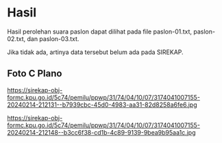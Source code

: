 # Hasil

Hasil perolehan suara paslon dapat dilihat pada file paslon-01.txt, paslon-02.txt, dan paslon-03.txt.

Jika tidak ada, artinya data tersebut belum ada pada SIREKAP.

## Foto C Plano

https://sirekap-obj-formc.kpu.go.id/5c74/pemilu/ppwp/31/74/04/10/07/3174041007155-20240214-212131--b7939cbc-45d0-4983-aa31-82d8258a6fe6.jpg

https://sirekap-obj-formc.kpu.go.id/5c74/pemilu/ppwp/31/74/04/10/07/3174041007155-20240214-212148--b3cc6f38-cd1b-4c89-9139-9bea9b95aa1c.jpg
